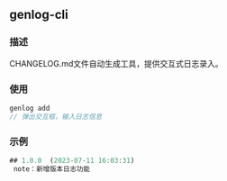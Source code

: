 ## genlog-cli

### 描述
CHANGELOG.md文件自动生成工具，提供交互式日志录入。

### 使用

```js
genlog add
// 弹出交互框，输入日志信息
```


### 示例
```js
## 1.0.0  (2023-07-11 16:03:31) 
 note：新增版本日志功能

```